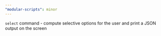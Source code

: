 ```yaml
---
"modular-scripts": minor
---
```


`select` command - compute selective options for the user and print a JSON output on the screen

